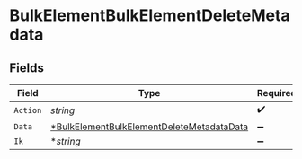 # BulkElementBulkElementDeleteMetadata


## Fields

| Field                                                                                                        | Type                                                                                                         | Required                                                                                                     | Description                                                                                                  |
| ------------------------------------------------------------------------------------------------------------ | ------------------------------------------------------------------------------------------------------------ | ------------------------------------------------------------------------------------------------------------ | ------------------------------------------------------------------------------------------------------------ |
| `Action`                                                                                                     | *string*                                                                                                     | :heavy_check_mark:                                                                                           | N/A                                                                                                          |
| `Data`                                                                                                       | [*BulkElementBulkElementDeleteMetadataData](../../models/shared/bulkelementbulkelementdeletemetadatadata.md) | :heavy_minus_sign:                                                                                           | N/A                                                                                                          |
| `Ik`                                                                                                         | **string*                                                                                                    | :heavy_minus_sign:                                                                                           | N/A                                                                                                          |
